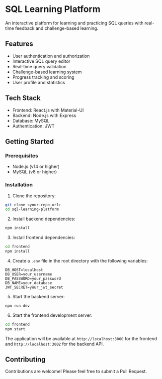 # SQL Learning Platform

An interactive platform for learning and practicing SQL queries with real-time feedback and challenge-based learning.

## Features

- User authentication and authorization
- Interactive SQL query editor
- Real-time query validation
- Challenge-based learning system
- Progress tracking and scoring
- User profile and statistics

## Tech Stack

- Frontend: React.js with Material-UI
- Backend: Node.js with Express
- Database: MySQL
- Authentication: JWT

## Getting Started

### Prerequisites

- Node.js (v14 or higher)
- MySQL (v8 or higher)

### Installation

1. Clone the repository:
```bash
git clone <your-repo-url>
cd sql-learning-platform
```

2. Install backend dependencies:
```bash
npm install
```

3. Install frontend dependencies:
```bash
cd frontend
npm install
```

4. Create a `.env` file in the root directory with the following variables:
```
DB_HOST=localhost
DB_USER=your_username
DB_PASSWORD=your_password
DB_NAME=your_database
JWT_SECRET=your_jwt_secret
```

5. Start the backend server:
```bash
npm run dev
```

6. Start the frontend development server:
```bash
cd frontend
npm start
```

The application will be available at `http://localhost:3000` for the frontend and `http://localhost:3002` for the backend API.

## Contributing

Contributions are welcome! Please feel free to submit a Pull Request.

